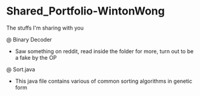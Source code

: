 # Shared_Portfolio-WintonWong
The stuffs I'm sharing with you

@ Binary Decoder
  - Saw something on reddit, read inside the folder for more, turn out to be a fake by the OP
  
@ Sort.java
  - This java file contains various of common sorting algorithms in genetic form
